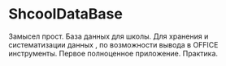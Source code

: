 # ShcoolDataBase
Замысел прост. База данных для школы. Для хранения и систематизации данных , по возможности вывода в OFFICE инструменты. Первое полноценное приложение. Практика.
